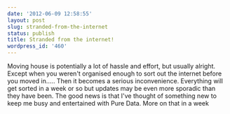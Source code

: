 ```yaml
---
date: '2012-06-09 12:58:55'
layout: post
slug: stranded-from-the-internet
status: publish
title: Stranded from the internet!
wordpress_id: '460'
---
```


Moving house is potentially a lot of hassle and effort, but usually alright. Except when you weren't organised enough to sort out the internet before you moved in..... Then it becomes a serious inconvenience.
Everything will get sorted in a week or so but updates may be even more sporadic than they have been.
The good news is that I've thought of something new to keep me busy and entertained with Pure Data. More on that in a week
